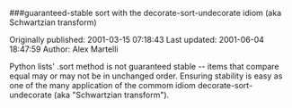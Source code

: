 ###guaranteed-stable sort with the decorate-sort-undecorate idiom (aka Schwartzian transform)

Originally published: 2001-03-15 07:18:43
Last updated: 2001-06-04 18:47:59
Author: Alex Martelli

Python lists' .sort method is not guaranteed stable -- items that compare equal may or may not be in unchanged order. Ensuring stability is easy as one of the many application of the commom idiom decorate-sort-undecorate (aka "Schwartzian transform").